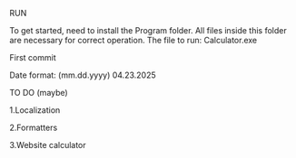 RUN

To get started, need to install the Program folder. All files inside this folder are necessary for correct operation. The file to run: Calculator.exe



First commit

Date format: (mm.dd.yyyy) 
04.23.2025



TO DO (maybe)

1.Localization

2.Formatters

3.Website calculator
